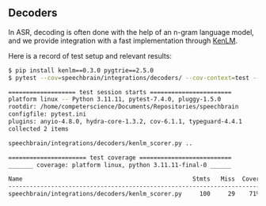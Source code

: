 Decoders
--------

In ASR, decoding is often done with the help of an n-gram language model,
and we provide integration with a fast implementation through
[KenLM](https://github.com/kpu/kenlm).

Here is a record of test setup and relevant results:

```bash
$ pip install kenlm==0.3.0 pygtrie==2.5.0
$ pytest --cov=speechbrain/integrations/decoders/ --cov-context=test --doctest-modules speechbrain/integrations/decoders/

=================== test session starts =======================
platform linux -- Python 3.11.11, pytest-7.4.0, pluggy-1.5.0
rootdir: /home/competerscience/Documents/Repositories/speechbrain
configfile: pytest.ini
plugins: anyio-4.8.0, hydra-core-1.3.2, cov-6.1.1, typeguard-4.4.1
collected 2 items

speechbrain/integrations/decoders/kenlm_scorer.py ..

====================== test coverage ==========================
_______ coverage: platform linux, python 3.11.11-final-0 ______

Name                                                Stmts   Miss  Cover
-----------------------------------------------------------------------
speechbrain/integrations/decoders/kenlm_scorer.py     100     29    71%

```
